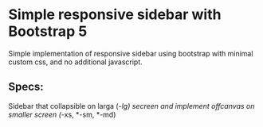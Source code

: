 # Simple responsive sidebar with Bootstrap 5


Simple implementation of responsive sidebar using bootstrap with minimal custom css, and no additional javascript.

## Specs:
Sidebar that collapsible on larga (*-lg) secreen and implement offcanvas on smaller screen (*-xs, *-sm, *-md)
